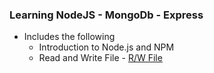 ### Learning NodeJS - MongoDb - Express

- Includes the following
  -   Introduction to Node.js and NPM
    -  Read and Write File  - [R/W File](https://github.com/Ravkeerat02/Node-JS-MongoDb-Express/tree/main/Node-farm)
